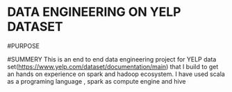 # DATA ENGINEERING ON YELP DATASET


#PURPOSE 



#SUMMERY
This is an end to end data engineering project for YELP data set(https://www.yelp.com/dataset/documentation/main)
that I build to get an hands on experience on spark and hadoop ecosystem.
I have used scala as a programing language , spark as compute engine and hive 


